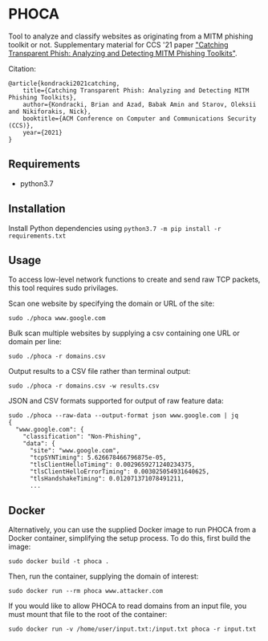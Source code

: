 # PHOCA
Tool to analyze and classify websites as originating from a MITM phishing toolkit or not. 
Supplementary material for CCS '21 paper ["Catching Transparent Phish: Analyzing and Detecting MITM Phishing Toolkits"](https://catching-transparent-phish.github.io/catching_transparent_phish.pdf).

Citation:

```
@article{kondracki2021catching,
    title={Catching Transparent Phish: Analyzing and Detecting MITM Phishing Toolkits},
    author={Kondracki, Brian and Azad, Babak Amin and Starov, Oleksii and Nikiforakis, Nick},
    booktitle={ACM Conference on Computer and Communications Security (CCS)},
    year={2021}
}
```

## Requirements
* python3.7

## Installation
Install Python dependencies using `python3.7 -m pip install -r requirements.txt`

## Usage
To access low-level network functions to create and send raw TCP packets, this tool requires sudo privilages.

Scan one website by specifying the domain or URL of the site:

`sudo ./phoca www.google.com`

Bulk scan multiple websites by supplying a csv containing one URL or domain per line:

`sudo ./phoca -r domains.csv`

Output results to a CSV file rather than terminal output:

`sudo ./phoca -r domains.csv -w results.csv`

JSON and CSV formats supported for output of raw feature data:

```
sudo ./phoca --raw-data --output-format json www.google.com | jq
{
  "www.google.com": {
    "classification": "Non-Phishing",
    "data": {
      "site": "www.google.com",
      "tcpSYNTiming": 5.626678466796875e-05,
      "tlsClientHelloTiming": 0.0029659271240234375,
      "tlsClientHelloErrorTiming": 0.003025054931640625,
      "tlsHandshakeTiming": 0.012071371078491211,
      ...
```

## Docker
Alternatively, you can use the supplied Docker image to run PHOCA from a Docker container, simplifying the setup process.
To do this, first build the image:

`sudo docker build -t phoca .`

Then, run the container, supplying the domain of interest:

`sudo docker run --rm phoca www.attacker.com`

If you would like to allow PHOCA to read domains from an input file, you must mount that file to the root of the container:

`sudo docker run -v /home/user/input.txt:/input.txt phoca -r input.txt`
